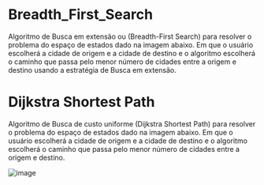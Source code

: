 # Breadth_First_Search
Algoritmo de Busca em extensão ou (Breadth-First Search) para resolver o problema do espaço de estados dado na imagem abaixo. 
Em que o usuário escolherá a cidade de origem e a cidade de destino e o algoritmo escolherá o caminho que passa pelo menor número de cidades entre a origem e 
destino usando a estratégia de Busca em extensão.



# Dijkstra Shortest Path

Algoritmo de Busca de custo uniforme (Dijkstra Shortest Path)  para resolver o problema do espaço de estados dado na imagem abaixo. Em que o usuário escolherá a cidade de origem e a cidade de destino e o algoritmo escolherá o caminho que passa pelo menor número de cidades entre a origem e destino.

![image](https://user-images.githubusercontent.com/54190405/235374965-3ff1758c-82c1-4a2f-95fe-0c736b4af72a.png)

